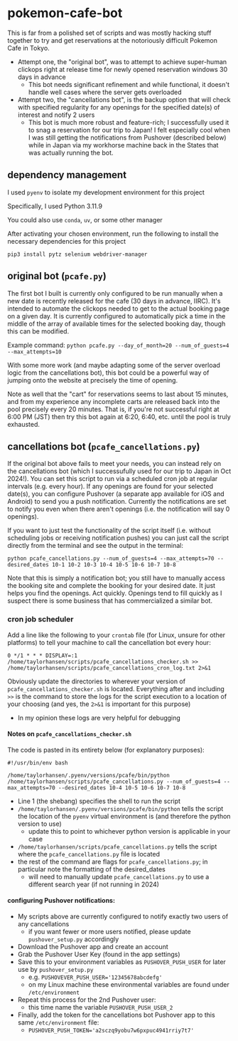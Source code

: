 # pokemon-cafe-bot

This is far from a polished set of scripts and was mostly hacking stuff together to try and get reservations at the notoriously difficult Pokemon Cafe in Tokyo.
* Attempt one, the "original bot", was to attempt to achieve super-human clickops right at release time for newly opened reservation windows 30 days in advance
    * This bot needs significant refinement and while functional, it doesn't handle well cases where the server gets overloaded
* Attempt two, the "cancellations bot", is the backup option that will check with specified regularity for any openings for the specified date(s) of interest and notify 2 users
    * This bot is much more robust and feature-rich; I successfully used it to snag a reservation for our trip to Japan! I felt especially cool when I was still getting the notifications from Pushover (described below) while in Japan via my workhorse machine back in the States that was actually running the bot.

## dependency management

I used `pyenv` to isolate my development environment for this project

Specifically, I used Python 3.11.9

You could also use `conda`, `uv`, or some other manager

After activating your chosen environment, run the following to install the necessary dependencies for this project
```
pip3 install pytz selenium webdriver-manager
```

## original bot (`pcafe.py`)
The first bot I built is currently only configured to be run manually when a new date is recently released for the cafe (30 days in advance, IIRC). It's intended to automate the clickops needed to get to the actual booking page on a given day. It is currently configured to automatically pick a time in the middle of the array of available times for the selected booking day, though this can be modified.

Example command:
`python pcafe.py --day_of_month=20 --num_of_guests=4 --max_attempts=10`

With some more work (and maybe adapting some of the server overload logic from the cancellations bot), this bot could be a powerful way of jumping onto the website at precisely the time of opening.

Note as well that the "cart" for reservations seems to last about 15 minutes, and from my experience any incomplete carts are released back into the pool precisely every 20 minutes. That is, if you're not successful right at 6:00 PM (JST) then try this bot again at 6:20, 6:40, etc. until the pool is truly exhausted.

## cancellations bot (`pcafe_cancellations.py`)

If the original bot above fails to meet your needs, you can instead rely on the cancellations bot (which I successufully used for our trip to Japan in Oct 2024!). You can set this script to run via a scheduled cron job at regular intervals (e.g. every hour). If any openings are found for your selected date(s), you can configure Pushover (a separate app available for iOS and Android) to send you a push notification. Currently the notifications are set to notify you even when there aren't openings (i.e. the notification will say 0 openings).

If you want to just test the functionality of the script itself (i.e. without scheduling jobs or receiving notification pushes) you can just call the script directly from the terminal and see the output in the terminal:
```
python pcafe_cancellations.py --num_of_guests=4 --max_attempts=70 --desired_dates 10-1 10-2 10-3 10-4 10-5 10-6 10-7 10-8
```

Note that this is simply a notification bot; you still have to manually access the booking site and complete the booking for your desired date. It just helps you find the openings. Act quickly. Openings tend to fill quickly as I suspect there is some business that has commercialized a similar bot.

### cron job scheduler

Add a line like the following to your `crontab` file (for Linux, unsure for other platforms) to tell your machine to call the cancellation bot every hour:
```
0 */1 * * * DISPLAY=:1 /home/taylorhansen/scripts/pcafe_cancellations_checker.sh >> /home/taylorhansen/scripts/pcafe_cancellations_cron_log.txt 2>&1
```
Obviously update the directories to wherever your version of `pcafe_cancellations_checker.sh` is located. Everything after and including `>>` is the command to store the logs for the script execution to a location of your choosing (and yes, the `2>&1` is important for this purpose)
* In my opinion these logs are very helpful for debugging

#### Notes on `pcafe_cancellations_checker.sh`
The code is pasted in its entirety below (for explanatory purposes):
```
#!/usr/bin/env bash

/home/taylorhansen/.pyenv/versions/pcafe/bin/python /home/taylorhansen/scripts/pcafe_cancellations.py --num_of_guests=4 --max_attempts=70 --desired_dates 10-4 10-5 10-6 10-7 10-8
```

* Line 1 (the shebang) specifies the shell to run the script
* `/home/taylorhansen/.pyenv/versions/pcafe/bin/python` tells the script the location of the `pyenv` virtual environment is (and therefore the python version to use)
    * update this to point to whichever python version is applicable in your case
* `/home/taylorhansen/scripts/pcafe_cancellations.py` tells the script where the `pcafe_cancellations.py` file is located
* the rest of the command are flags for `pcafe_cancellations.py`; in particular note the formatting of the desired_dates
    * will need to manually update `pcafe_cancellations.py` to use a different search year (if not running in 2024)

#### configuring Pushover notifications:
* My scripts above are currently configured to notify exactly two users of any cancellations
    * if you want fewer or more users notified, please update `pushover_setup.py` accordingly
* Download the Pushover app and create an account
* Grab the Pushover User Key (found in the app settings)
* Save this to your environment variables as `PUSHOVER_PUSH_USER` for later use by `pushover_setup.py`
    * e.g. `PUSHOVEVER_PUSH_USER='12345678abcdefg'`
    * on my Linux machine these environmental variables are found under `/etc/environment`
* Repeat this process for the 2nd Pushover user:
    * this time name the variable `PUSHOVER_PUSH_USER_2`
* Finally, add the token for the cancellations bot Pushover app to this same `/etc/environment` file:
    * `PUSHOVER_PUSH_TOKEN='a2sczq9yobu7w6pxpuc4941rriy7t7'`
